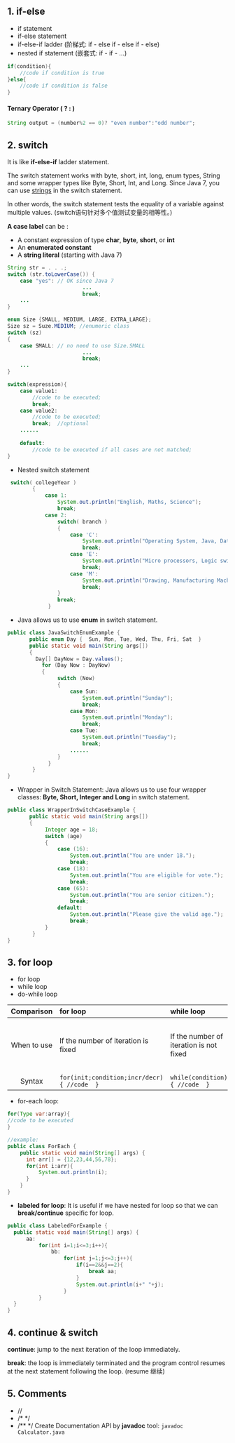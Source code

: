 ## 1. if-else

- if statement
- if-else statement
- if-else-if ladder (阶梯式: if - else if - else if - else)
- nested if statement (嵌套式: if - if - ...)

```java
if(condition){  
	//code if condition is true  
}else{  
	//code if condition is false  
}  
```

#### Ternary Operator  ( ?  : ) 

```java
String output = (number%2 == 0)? "even number":"odd number";    
```

## 2. switch

It is like **if-else-if** ladder statement.

The switch statement works with byte, short, int, long, enum types, String and some wrapper types like Byte, Short, Int, and Long. Since Java 7, you can use [strings](https://www.javatpoint.com/java-string) in the switch statement.

In other words, the switch statement tests the equality of a variable against multiple values. (switch语句针对多个值测试变量的相等性。)

**A case label** can be :

* A constant expression of type **char**, **byte**, **short**, or **int** 
* An **enumerated constant**
* A **string literal** (starting with Java 7)

```java
String str = . . .; 
switch (str.toLowerCase()) {
    case "yes": // OK since Java 7 
    					...
    					break; 
    ...
}

enum Size {SMALL, MEDIUM, LARGE, EXTRA_LARGE};
Size sz = Suze.MEDIUM; //enumeric class
switch (sz)
{
    case SMALL: // no need to use Size.SMALL 
    					...
    					break;
    ...
}
```



```java
switch(expression){    
	case value1:    
 		//code to be executed;    
 		break;  
	case value2:    
 		//code to be executed;    
		break;  //optional  
	......    
    
	default:     
 		//code to be executed if all cases are not matched;    
}    
```

* Nested switch statement 

```java
 switch( collegeYear )  
        {  
            case 1:  
                System.out.println("English, Maths, Science");  
                break;  
            case 2:  
                switch( branch )   
                {  
                    case 'C':  
                        System.out.println("Operating System, Java, Data Structure");  
                        break;  
                    case 'E':  
                        System.out.println("Micro processors, Logic switching theory");  
                        break;  
                    case 'M':  
                        System.out.println("Drawing, Manufacturing Machines");  
                        break;  
                }  
                break;  
			 }
```

* Java allows us to use **enum** in switch statement.

```java
public class JavaSwitchEnumExample {      
       public enum Day {  Sun, Mon, Tue, Wed, Thu, Fri, Sat  }    
       public static void main(String args[])    
       {    
         Day[] DayNow = Day.values();    
           for (Day Now : DayNow)    
           {    
                switch (Now)    
                {    
                    case Sun:    
                        System.out.println("Sunday");    
                        break;    
                    case Mon:    
                        System.out.println("Monday");    
                        break;    
                    case Tue:    
                        System.out.println("Tuesday");    
                        break;         
                    ......   
                }    
             }    
        }    
}    
```

* Wrapper in Switch Statement: Java allows us to use four wrapper classes: **Byte, Short, Integer and Long** in switch statement.

```java
public class WrapperInSwitchCaseExample {       
       public static void main(String args[])  
       {         
            Integer age = 18;        
            switch (age)  
            {  
                case (16):            
                    System.out.println("You are under 18.");  
                    break;  
                case (18):                
                    System.out.println("You are eligible for vote.");  
                    break;  
                case (65):                
                    System.out.println("You are senior citizen.");  
                    break;  
                default:  
                    System.out.println("Please give the valid age.");  
                    break;  
            }             
        }  
}  
```

## 3. for loop

- for loop
- while loop
- do-while loop

| Comparison  | for loop                                    | while loop                              | do while loop                                                |
| :---------: | :------------------------------------------ | :-------------------------------------- | :----------------------------------------------------------- |
| When to use | If the number of iteration is fixed         | If the number of iteration is not fixed | If the number of iteration is not fixed and you must have to execute the loop at least once |
|   Syntax    | `for(init;condition;incr/decr){ //code  } ` | `while(condition){ //code  } `          | `do{ //code   }while(condition);  `                          |

* for-each loop:

```java
for(Type var:array){  
//code to be executed  
}  

//example:
public class ForEach {  
	public static void main(String[] args) {
      int arr[] = {12,23,44,56,78};  
      for(int i:arr){  
          System.out.println(i);  
      }  
	}  
}  
```

* **labeled for loop**: It is useful if we have nested for loop so that we can **break/continue** specific for loop.

```java
public class LabeledForExample {  
  public static void main(String[] args) {  
      aa:  
          for(int i=1;i<=3;i++){  
              bb:  
                  for(int j=1;j<=3;j++){  
                      if(i==2&&j==2){  
                          break aa;  
                      }  
                      System.out.println(i+" "+j);  
                  }  
          }  
  }  
}  
```

## 4. continue & switch

**continue**: jump to the next iteration of the loop immediately.

**break**: the loop is immediately terminated and the program control resumes at the next statement following the loop. (resume 继续)

## 5. Comments

* //   
* /* */
*  /**  */  Create Documentation API by **javadoc** tool: `javadoc Calculator.java`

